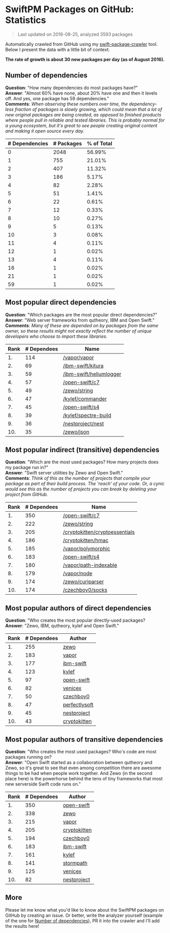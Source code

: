 
# SwiftPM Packages on GitHub: Statistics

> Last updated on 2016-08-25, analyzed 3593 packages

Automatically crawled from GitHub using my [swift-package-crawler](https://github.com/czechboy0/swift-package-crawler) tool. Below I present the data with a little bit of context.

**The rate of growth is about 30 new packages per day (as of August 2016).**

## Number of dependencies
**Question**: "How many dependencies do most packages have?"  
**Answer**: "Almost 60% have none, about 20% have one and then it levels off. And yes, one package has 59 dependencies."  
**Comments**: *When observing these numbers over time, the dependency-less fraction of packages is slowly growing, which could mean that a lot of new original packages are being created, as opposed to finished products where people pull in reliable and tested libraries. This is probably normal for a young ecosystem, but it's great to see people creating original content and making it open source every day.*

| # Dependencies | # Packages | % of Total |
| --- | --- | --- |
|   0 | 2048 | 56.99% |
|   1 | 755 | 21.01% |
|   2 | 407 | 11.32% |
|   3 | 186 |  5.17% |
|   4 |  82 |  2.28% |
|   5 |  51 |  1.41% |
|   6 |  22 |  0.61% |
|   7 |  12 |  0.33% |
|   8 |  10 |  0.27% |
|   9 |   5 |  0.13% |
|  10 |   3 |  0.08% |
|  11 |   4 |  0.11% |
|  12 |   1 |  0.02% |
|  13 |   4 |  0.11% |
|  16 |   1 |  0.02% |
|  21 |   1 |  0.02% |
|  59 |   1 |  0.02% |


## Most popular direct dependencies
**Question**: "Which packages are the most popular direct dependencies?"  
**Answer**: "Web server frameworks from qutheory, IBM and Open Swift."    
**Comments**: *Many of these are depended on by packages from the same owner, so these results might not exactly reflect the number of unique developers who choose to import these libraries.*  

| Rank | # Dependees | Name |
| --- | --- | --- |
|   1. | 114 | [/vapor/vapor](https://github.com/vapor/vapor) |
|   2. |  69 | [/ibm-swift/kitura](https://github.com/ibm-swift/kitura) |
|   3. |  59 | [/ibm-swift/heliumlogger](https://github.com/ibm-swift/heliumlogger) |
|   4. |  57 | [/open-swift/c7](https://github.com/open-swift/c7) |
|   5. |  49 | [/zewo/string](https://github.com/zewo/string) |
|   6. |  47 | [/kylef/commander](https://github.com/kylef/commander) |
|   7. |  45 | [/open-swift/s4](https://github.com/open-swift/s4) |
|   8. |  39 | [/kylef/spectre-build](https://github.com/kylef/spectre-build) |
|   9. |  36 | [/nestproject/nest](https://github.com/nestproject/nest) |
|  10. |  35 | [/zewo/json](https://github.com/zewo/json) |


## Most popular indirect (transitive) dependencies
**Question**: "Which are the most used packages? How many projects does my package run in?"  
**Answer**: "Swift server utilities by Zewo and Open Swift."    
**Comments**: *Think of this as the number of projects that compile your package as part of their build process. The 'reach' of your code. Or, a cynic would see this as the number of projects you can break by deleting your project from GitHub.*  

| Rank | # Dependees | Name |
| --- | --- | --- |
|   1. | 350 | [/open-swift/c7](https://github.com/open-swift/c7) |
|   2. | 222 | [/zewo/string](https://github.com/zewo/string) |
|   3. | 205 | [/cryptokitten/cryptoessentials](https://github.com/cryptokitten/cryptoessentials) |
|   4. | 186 | [/cryptokitten/hmac](https://github.com/cryptokitten/hmac) |
|   5. | 185 | [/vapor/polymorphic](https://github.com/vapor/polymorphic) |
|   6. | 183 | [/open-swift/s4](https://github.com/open-swift/s4) |
|   7. | 180 | [/vapor/path-indexable](https://github.com/vapor/path-indexable) |
|   8. | 179 | [/vapor/node](https://github.com/vapor/node) |
|   9. | 174 | [/zewo/curiparser](https://github.com/zewo/curiparser) |
|  10. | 174 | [/czechboy0/socks](https://github.com/czechboy0/socks) |


## Most popular authors of direct dependencies
**Question**: "Who creates the most popular directly-used packages?  
**Answer**: "Zewo, IBM, qutheory, kylef and Open Swift."    

| Rank | # Dependees | Author |
| --- | --- | --- |
|   1. | 255 | [zewo](https://github.com/zewo) |
|   2. | 183 | [vapor](https://github.com/vapor) |
|   3. | 177 | [ibm-swift](https://github.com/ibm-swift) |
|   4. | 123 | [kylef](https://github.com/kylef) |
|   5. |  97 | [open-swift](https://github.com/open-swift) |
|   6. |  82 | [venicex](https://github.com/venicex) |
|   7. |  50 | [czechboy0](https://github.com/czechboy0) |
|   8. |  47 | [perfectlysoft](https://github.com/perfectlysoft) |
|   9. |  45 | [nestproject](https://github.com/nestproject) |
|  10. |  43 | [cryptokitten](https://github.com/cryptokitten) |


## Most popular authors of transitive dependencies
**Question**: "Who creates the most used packages? Who's code are most packages running on?  
**Answer**: "Open Swift started as a collaboration between qutheory and Zewo, so it's great to see that even among competition there are awesome things to be had when people work together. And Zewo (in the second place here) is the powerhorse behind the tens of tiny frameworks that most new serverside Swift code runs on."    

| Rank | # Dependees | Author |
| --- | --- | --- |
|   1. | 350 | [open-swift](https://github.com/open-swift) |
|   2. | 338 | [zewo](https://github.com/zewo) |
|   3. | 215 | [vapor](https://github.com/vapor) |
|   4. | 205 | [cryptokitten](https://github.com/cryptokitten) |
|   5. | 194 | [czechboy0](https://github.com/czechboy0) |
|   6. | 183 | [ibm-swift](https://github.com/ibm-swift) |
|   7. | 161 | [kylef](https://github.com/kylef) |
|   8. | 141 | [stormpath](https://github.com/stormpath) |
|   9. | 125 | [venicex](https://github.com/venicex) |
|  10. |  82 | [nestproject](https://github.com/nestproject) |


## More
Please let me know what you'd like to know about the SwiftPM packages on GitHub by creating an issue. Or better, write the analyzer yourself (example of the one for [Number of dependencies](https://github.com/czechboy0/swift-package-crawler/blob/master/Sources/AnalyzerLib/DependencyTrees.swift)), PR it into the crawler and I'll add the results here!
